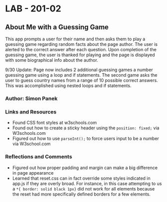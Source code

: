 # LAB - 201-02

## About Me with a Guessing Game

This app prompts a user for their name and then asks them to play a guessing game regarding random facts about the page author. The user is alerted to the correct answer after each question. Upon completion of the guessing game, the user is thanked for playing and the page is displayed with some biographical info about the author.

9/30 Update: Page now includes 2 additional guessing games a number guessing game using a loop and if statements. The second game asks the user to guess country names from a range of 10 possible correct answers. This was accomplished using nested loops and if statements.

### Author: Simon Panek

### Links and Resources

- Found CSS font styles at w3schools.com
- Found out how to create a sticky header using the `position: fixed;` via W3schools.com
- Figured out how to use `parseInt();` to force users input to be a number via W3school.com

### Reflections and Comments

- Figured out how proper padding and margin can make a big difference in page appearance
- Learned that reset.css can in fact override some styles indicated in app.js if they are overly broad. For instance, in this case attempting to us a `*{ border: solid black 1px}` did not work for all elements because the reset had more specifically defined borders for a few elements.
